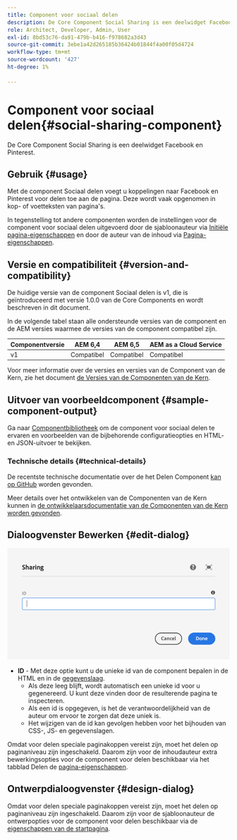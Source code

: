 ```yaml
---
title: Component voor sociaal delen
description: De Core Component Social Sharing is een deelwidget Facebook en Pinterest.
role: Architect, Developer, Admin, User
exl-id: 8bd53c76-da91-479b-b416-f978682a3d43
source-git-commit: 3ebe1a42d265185b36424b01844f4a00f05d4724
workflow-type: tm+mt
source-wordcount: '427'
ht-degree: 1%

---
```


# Component voor sociaal delen{#social-sharing-component}

De Core Component Social Sharing is een deelwidget Facebook en Pinterest.

## Gebruik {#usage}

Met de component Sociaal delen voegt u koppelingen naar Facebook en Pinterest voor delen toe aan de pagina. Deze wordt vaak opgenomen in kop- of voetteksten van pagina&#39;s.

In tegenstelling tot andere componenten worden de instellingen voor de component voor sociaal delen uitgevoerd door de sjabloonauteur via [Initiële pagina-eigenschappen](https://docs.adobe.com/content/help/en/experience-manager-cloud-service/sites/authoring/features/templates.html) en door de auteur van de inhoud via [Pagina-eigenschappen](https://docs.adobe.com/content/help/en/experience-manager-cloud-service/sites/authoring/fundamentals/page-properties.html).

## Versie en compatibiliteit {#version-and-compatibility}

De huidige versie van de component Sociaal delen is v1, die is geïntroduceerd met versie 1.0.0 van de Core Components en wordt beschreven in dit document.

In de volgende tabel staan alle ondersteunde versies van de component en de AEM versies waarmee de versies van de component compatibel zijn.

| Componentversie | AEM 6,4 | AEM 6,5 | AEM as a Cloud Service |
|--- |--- |--- |---|
| v1 | Compatibel | Compatibel | Compatibel |

Voor meer informatie over de versies en versies van de Component van de Kern, zie het document [de Versies van de Componenten van de Kern](/help/versions.md).

## Uitvoer van voorbeeldcomponent {#sample-component-output}

Ga naar [Componentbibliotheek](https://adobe.com/go/aem_cmp_library_sharing) om de component voor sociaal delen te ervaren en voorbeelden van de bijbehorende configuratieopties en HTML- en JSON-uitvoer te bekijken.

### Technische details {#technical-details}

De recentste technische documentatie over de het Delen Component [kan op GitHub](https://adobe.com/go/aem_cmp_tech_sharing_v1) worden gevonden.

Meer details over het ontwikkelen van de Componenten van de Kern kunnen in [de ontwikkelaarsdocumentatie van de Componenten van de Kern worden gevonden](/help/developing/overview.md).

## Dialoogvenster Bewerken {#edit-dialog}

![Dialoogvenster voor bewerken van component delen](/help/assets/sharing-edit.png)

* **ID**  - Met deze optie kunt u de unieke id van de component bepalen in de HTML en in de  [gegevenslaag](/help/developing/data-layer/overview.md).
   * Als deze leeg blijft, wordt automatisch een unieke id voor u gegenereerd. U kunt deze vinden door de resulterende pagina te inspecteren.
   * Als een id is opgegeven, is het de verantwoordelijkheid van de auteur om ervoor te zorgen dat deze uniek is.
   * Het wijzigen van de id kan gevolgen hebben voor het bijhouden van CSS-, JS- en gegevenslagen.

Omdat voor delen speciale paginakoppen vereist zijn, moet het delen op paginaniveau zijn ingeschakeld. Daarom zijn voor de inhoudauteur extra bewerkingsopties voor de component voor delen beschikbaar via het tabblad Delen de [pagina-eigenschappen](https://docs.adobe.com/content/help/en/experience-manager-cloud-service/sites/authoring/fundamentals/page-properties.html).

## Ontwerpdialoogvenster {#design-dialog}

Omdat voor delen speciale paginakoppen vereist zijn, moet het delen op paginaniveau zijn ingeschakeld. Daarom zijn voor de sjabloonauteur de ontwerpopties voor de component voor delen beschikbaar via de [eigenschappen van de startpagina](https://docs.adobe.com/content/help/en/experience-manager-cloud-service/sites/authoring/features/templates.html).
